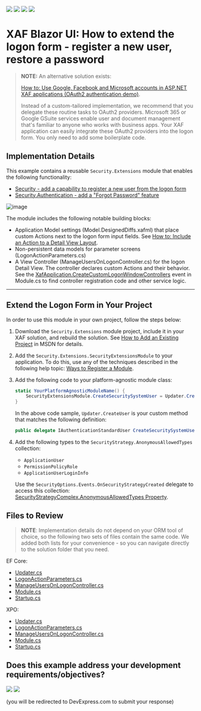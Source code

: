 <!-- default badges list -->
![](https://img.shields.io/endpoint?url=https://codecentral.devexpress.com/api/v1/VersionRange/134075799/24.2.1%2B)
[![](https://img.shields.io/badge/Open_in_DevExpress_Support_Center-FF7200?style=flat-square&logo=DevExpress&logoColor=white)](https://supportcenter.devexpress.com/ticket/details/E4037)
[![](https://img.shields.io/badge/📖_How_to_use_DevExpress_Examples-e9f6fc?style=flat-square)](https://docs.devexpress.com/GeneralInformation/403183)
[![](https://img.shields.io/badge/💬_Leave_Feedback-feecdd?style=flat-square)](#does-this-example-address-your-development-requirementsobjectives)
<!-- default badges end -->
<!-- default file list -->

# XAF Blazor UI: How to extend the logon form - register a new user, restore a password

> **NOTE:**
> An alternative solution exists: 
>
> [How to: Use Google, Facebook and Microsoft accounts in ASP.NET XAF applications (OAuth2 authentication demo)](https://github.com/DevExpress-Examples/xaf-web-forms-use-oauth2-authentication-providers). 
>
> Instead of a custom-tailored implementation, we recommend that you delegate these routine tasks to OAuth2 providers. Microsoft 365 or Google GSuite services enable user and document management that's familiar to anyone who works with business apps. Your XAF application can easily integrate these OAuth2 providers into the logon form. You only need to add some boilerplate code.
    
## Implementation Details

This example contains a reusable `Security.Extensions` module that enables the following functionality:

 - [Security - add a capability to register a new user from the logon form](https://supportcenter.devexpress.com/ticket/details/s32938/security-how-to-register-a-new-user-from-the-logon-form)
 - [Security.Authentication - add a "Forgot Password" feature](https://supportcenter.devexpress.com/ticket/details/s33481/security-authentication-provide-a-forgot-password-feature)

![image](https://user-images.githubusercontent.com/14300209/128016215-31fc417a-cfb9-4ce4-910a-e1e215c1c63d.png)

The module includes the following notable building blocks:

- Application Model settings (Model.DesignedDiffs.xafml) that place custom Actions next to the logon form input fields. See [How to: Include an Action to a Detail View Layout](https://docs.devexpress.com/eXpressAppFramework/112816/ui-construction/view-items-and-property-editors/include-an-action-to-a-detail-view-layout). 
- Non-persistent data models for parameter screens (LogonActionParameters.cs) 
- A View Controller (ManageUsersOnLogonController.cs) for the logon Detail View. The controller declares custom Actions and their behavior. See the [XafApplication.CreateCustomLogonWindowControllers](https://documentation.devexpress.com/eXpressAppFramework/DevExpressExpressAppXafApplication_CreateCustomLogonWindowControllerstopic.aspx) event in Module.cs to find controller registration code and other service logic. 

---------------------------------

## Extend the Logon Form in Your Project

In order to use this module in your own project, follow the steps below: 

1. Download the `Security.Extensions` module project, include it in your XAF solution, and rebuild the solution. See [How to Add an Existing Project](https://learn.microsoft.com/en-us/previous-versions/ff460187(v=vs.140)?redirectedfrom=MSDN) in MSDN for details.

2. Add the `Security.Extensions.SecurityExtensionsModule` to your application. To do this, use any of the techniques described in the following help topic: [Ways to Register a Module](https://docs.devexpress.com/eXpressAppFramework/118047/application-shell-and-base-infrastructure/application-solution-components/ways-to-register-a-module).

3. Add the following code to your platform-agnostic module class:

   ```cs
   static YourPlatformAgnosticModuleName() {
       SecurityExtensionsModule.CreateSecuritySystemUser = Updater.CreateUser;
   } 
   ```
   In the above code sample, `Updater.CreateUser` is your custom method that matches the following definition:

   ```cs
   public delegate IAuthenticationStandardUser CreateSecuritySystemUser(IObjectSpace objectSpace, string userName, string email, string password, bool isAdministrator);
   ```
   
4. Add the following types to the `SecurityStrategy.AnonymousAllowedTypes` collection: 

    - `ApplicationUser`
    - `PermissionPolicyRole`
    - `ApplicationUserLoginInfo`

    Use the `SecurityOptions.Events.OnSecurityStrategyCreated` delegate to access this collection: [SecurityStrategyComplex.AnonymousAllowedTypes Property](https://docs.devexpress.com/eXpressAppFramework/DevExpress.ExpressApp.Security.SecurityStrategy.AnonymousAllowedTypes).
   
## Files to Review

> **NOTE**: Implementation details do not depend on your ORM tool of choice, so the following two sets of files contain the same code. We added both lists for your convenience - so you can navigate directly to the solution folder that you need.

EF Core:

* [Updater.cs](./CS/EFCore/DXApplication1.Module/DatabaseUpdate/Updater.cs)
* [LogonActionParameters.cs](./CS/EFCore/Security.Extensions/LogonActionParameters.cs)
* [ManageUsersOnLogonController.cs](./CS/EFCore/Security.Extensions/ManageUsersOnLogonController.cs) 
* [Module.cs](./CS/EFCore/Security.Extensions/Module.cs)
* [Startup.cs](./CS/EFCore/DXApplication1.Blazor.Server/Startup.cs)

XPO:

* [Updater.cs](./CS/XPO/DXApplication1.Module/DatabaseUpdate/Updater.cs)
* [LogonActionParameters.cs](./CS/XPO/Security.Extensions/LogonActionParameters.cs)
* [ManageUsersOnLogonController.cs](./CS/XPO/Security.Extensions/ManageUsersOnLogonController.cs) 
* [Module.cs](./CS/XPO/Security.Extensions/Module.cs)
* [Startup.cs](./CS/XPO/DXApplication1.Blazor.Server/Startup.cs)
<!-- feedback -->
## Does this example address your development requirements/objectives?

[<img src="https://www.devexpress.com/support/examples/i/yes-button.svg"/>](https://www.devexpress.com/support/examples/survey.xml?utm_source=github&utm_campaign=XAF_logon-form-manage-users-register-a-new-user-restore-a-password&~~~was_helpful=yes) [<img src="https://www.devexpress.com/support/examples/i/no-button.svg"/>](https://www.devexpress.com/support/examples/survey.xml?utm_source=github&utm_campaign=XAF_logon-form-manage-users-register-a-new-user-restore-a-password&~~~was_helpful=no)

(you will be redirected to DevExpress.com to submit your response)
<!-- feedback end -->
